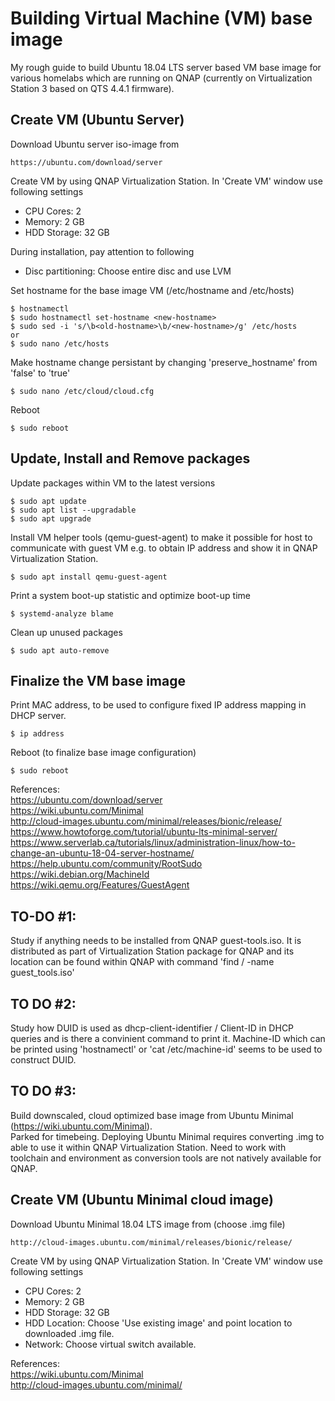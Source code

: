 # Building Virtual Machine (VM) base image
My rough guide to build Ubuntu 18.04 LTS server based VM base image for various homelabs which are running on QNAP (currently on Virtualization Station 3 based on QTS 4.4.1 firmware).

Create VM (Ubuntu Server)
---
Download Ubuntu server iso-image from 

    https://ubuntu.com/download/server

Create VM by using QNAP Virtualization Station. In 'Create VM' window use following settings  
- CPU Cores: 2  
- Memory: 2 GB  
- HDD Storage: 32 GB  

During installation, pay attention to following  
- Disc partitioning: Choose entire disc and use LVM  

Set hostname for the base image VM (/etc/hostname and /etc/hosts)

    $ hostnamectl
    $ sudo hostnamectl set-hostname <new-hostname>
    $ sudo sed -i 's/\b<old-hostname>\b/<new-hostname>/g' /etc/hosts
    or
    $ sudo nano /etc/hosts

Make hostname change persistant by changing 'preserve_hostname' from 'false' to 'true'  

    $ sudo nano /etc/cloud/cloud.cfg

Reboot

    $ sudo reboot

Update, Install and Remove packages
---
Update packages within VM to the latest versions

    $ sudo apt update
    $ sudo apt list --upgradable
    $ sudo apt upgrade

Install VM helper tools (qemu-guest-agent) to make it possible for host to communicate with guest VM e.g. to obtain IP address and show it in QNAP Virtualization Station.  
    
    $ sudo apt install qemu-guest-agent

Print a system boot-up statistic and optimize boot-up time

    $ systemd-analyze blame

Clean up unused packages

    $ sudo apt auto-remove

Finalize the VM base image
---
Print MAC address, to be used to configure fixed IP address mapping in DHCP server.  

    $ ip address    

Reboot (to finalize base image configuration)

    $ sudo reboot


References:  
https://ubuntu.com/download/server  
https://wiki.ubuntu.com/Minimal  
http://cloud-images.ubuntu.com/minimal/releases/bionic/release/  
https://www.howtoforge.com/tutorial/ubuntu-lts-minimal-server/  
https://www.serverlab.ca/tutorials/linux/administration-linux/how-to-change-an-ubuntu-18-04-server-hostname/  
https://help.ubuntu.com/community/RootSudo  
https://wiki.debian.org/MachineId  
https://wiki.qemu.org/Features/GuestAgent  

TO-DO #1:
---
Study if anything needs to be installed from QNAP guest-tools.iso. It is distributed as part of Virtualization Station package for QNAP and its location can be found within QNAP with command 'find / -name guest_tools.iso'

TO DO #2:
---
Study how DUID is used as dhcp-client-identifier / Client-ID in DHCP queries and is there a convinient command to print it. Machine-ID which can be printed using 'hostnamectl' or 'cat /etc/machine-id' seems to be used to construct DUID.

TO DO #3:
---
Build downscaled, cloud optimized base image from Ubuntu Minimal (https://wiki.ubuntu.com/Minimal).  
Parked for timebeing. Deploying Ubuntu Minimal requires converting .img to able to use it within QNAP Virtualization Station. Need to work with toolchain and environment as conversion tools are not natively available for QNAP.

Create VM (Ubuntu Minimal cloud image)
---
Download Ubuntu Minimal 18.04 LTS image from (choose .img file)

    http://cloud-images.ubuntu.com/minimal/releases/bionic/release/

Create VM by using QNAP Virtualization Station. In 'Create VM' window use following settings  
- CPU Cores: 2  
- Memory: 2 GB  
- HDD Storage: 32 GB  
- HDD Location: Choose 'Use existing image' and point location to downloaded .img file.
- Network: Choose virtual switch available.


References:  
https://wiki.ubuntu.com/Minimal  
http://cloud-images.ubuntu.com/minimal/  
    
